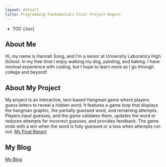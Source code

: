 ```yaml
---
layout: default
title: Programming Fundamentals Final Project Report
---
```


* TOC
{:toc}

## About Me

Hi, my name is Hannah Song, and I'm a senior at University Laboratory High School. In my free time I enjoy walking my dog, painting, and baking. I have minimal experience with coding, but I hope to learn more as I go through college and beyond! 

## About My Project

My project is an interactive, text-based Hangman game where players guess letters to reveal a hidden word. It features a game loop that displays the hangman graphic, the partially guessed word, and remaining attempts. Players input guesses, and the game validates them, updates the word or reduces attempts for incorrect guesses, and provides feedback. The game ends with a win when the word is fully guessed or a loss when attempts run out.
[My Final Report](files/finalreport.pdf)

## My Blog

[My Blog](blog.html)

